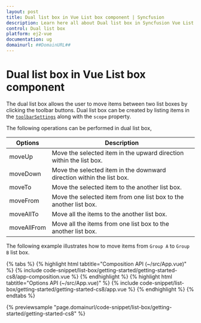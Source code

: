 ```yaml
---
layout: post
title: Dual list box in Vue List box component | Syncfusion
description: Learn here all about Dual list box in Syncfusion Vue List box component of Syncfusion Essential JS 2 and more.
control: Dual list box 
platform: ej2-vue
documentation: ug
domainurl: ##DomainURL##
---
```


# Dual list box in Vue List box component

The dual list box allows the user to move items between two list boxes by clicking the toolbar buttons. Dual list box can be created by listing items in the [`toolbarSettings`](https://ej2.syncfusion.com/vue/documentation/api/list-box/#toolbarsettings) along with the `scope` property.

The following operations can be performed in dual list box,

| Options | Description |
|------|-------------|
| moveUp | Move the selected item in the upward direction within the list box. |
| moveDown | Move the selected item in the downward direction within the list box. |
| moveTo |  Move the selected item to the another list box. |
| moveFrom | Move the selected item from one list box to the another list box. |
| moveAllTo | Move all the items to the another list box. |
| moveAllFrom |  Move all the items from one list box to the another list box. |

The following example illustrates how to move items from `Group A` to `Group B` list box.

{% tabs %}
{% highlight html tabtitle="Composition API (~/src/App.vue)" %}
{% include code-snippet/list-box/getting-started/getting-started-cs8/app-composition.vue %}
{% endhighlight %}
{% highlight html tabtitle="Options API (~/src/App.vue)" %}
{% include code-snippet/list-box/getting-started/getting-started-cs8/app.vue %}
{% endhighlight %}
{% endtabs %}
        
{% previewsample "page.domainurl/code-snippet/list-box/getting-started/getting-started-cs8" %}